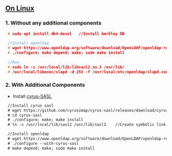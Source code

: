 ## [On Linux](https://www.openldap.org/doc/admin24/OpenLDAP-Admin-Guide.pdf)
### 1. Without any additional components
```c
 # sudo apt install db4-devel   //Install berkley DB
 
 //Install openldap
 # wget https://www.openldap.org/software/download/OpenLDAP/openldap-release/openldap-2.4.58.tgz
 # ./configure; make depend; make; sudo make install
 
 //Run
 # sudo ln -s /usr/local/lib/libsasl2.so.3 /usr/lib/
 # /usr/local/libexec/slapd -d 255 -f /usr/local/etc/openldap/slapd.conf
```
### 2. With Additional Components
 - Install [cyrus-SASL](https://www.cyrusimap.org/sasl/sasl/installation.html)
```html
 //Install cyrus sasl
 # wget https://github.com/cyrusimap/cyrus-sasl/releases/download/cyrus-sasl-2.1.27/cyrus-sasl-2.1.27.tar.gz  
 # cd cyrus-sasl
 # ./configure; make; make install
 # ln -s /usr/local/lib/sasl2 /usr/lib/sasl2    //Create symbolic link

 //Install openldap
 # wget https://www.openldap.org/software/download/OpenLDAP/openldap-release/openldap-2.4.58.tgz
 # ./configure --with-cyrus-sasl
 # make depend; make; sudo make install
```

